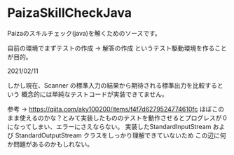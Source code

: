 # PaizaSkillCheckJava

Paizaのスキルチェック(java)を解くためのソースです。

自前の環境でまずテストの作成 -> 解答の作成 というテスト駆動環境を作ることが目的。

2021/02/11

しかし現在、Scanner の標準入力の結果から期待される標準出力を比較するという
概念的には単純なテストコードが実装できてません。

参考 -> https://qiita.com/aky100200/items/f4f7d6279524774610fc
ほぼこのまま使えるのかな？とみて実装したもののテストを動作させるとプログレスが０になってしまい、エラーにさえならない。
実装したStandardInputStream および StandardOutputStream クラスをしっかり理解できていないため
この辺に何か問題があるのかもしれない。
